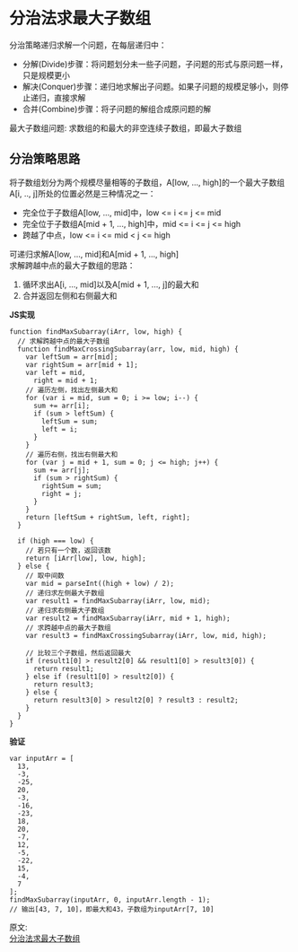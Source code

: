 # 分治法求最大子数组
分治策略递归求解一个问题，在每层递归中：  
- 分解(Divide)步骤：将问题划分未一些子问题，子问题的形式与原问题一样，只是规模更小
- 解决(Conquer)步骤：递归地求解出子问题。如果子问题的规模足够小，则停止递归，直接求解
- 合并(Combine)步骤：将子问题的解组合成原问题的解

最大子数组问题: 求数组的和最大的非空连续子数组，即最大子数组

## 分治策略思路
将子数组划分为两个规模尽量相等的子数组，A[low, ..., high]的一个最大子数组A[i, .., j]所处的位置必然是三种情况之一：
- 完全位于子数组A[low, ..., mid]中，low <= i <= j <= mid
- 完全位于子数组A[mid + 1, ..., high]中，mid <= i <= j <= high
- 跨越了中点，low <= i <= mid < j <= high

可递归求解A[low, ..., mid]和A[mid + 1, ..., high]  
求解跨越中点的最大子数组的思路：  
1. 循环求出A[i, ..., mid]以及A[mid + 1, ..., j]的最大和
2. 合并返回左侧和右侧最大和

**JS实现**
``` 
function findMaxSubarray(iArr, low, high) {
  // 求解跨越中点的最大子数组
  function findMaxCrossingSubarray(arr, low, mid, high) {
    var leftSum = arr[mid];
    var rightSum = arr[mid + 1];
    var left = mid,
      right = mid + 1;
    // 遍历左侧，找出左侧最大和
    for (var i = mid, sum = 0; i >= low; i--) {
      sum += arr[i];
      if (sum > leftSum) {
        leftSum = sum;
        left = i;
      }
    }
    // 遍历右侧，找出右侧最大和
    for (var j = mid + 1, sum = 0; j <= high; j++) {
      sum += arr[j];
      if (sum > rightSum) {
        rightSum = sum;
        right = j;
      }
    }
    return [leftSum + rightSum, left, right];
  }

  if (high === low) {
    // 若只有一个数，返回该数
    return [iArr[low], low, high];
  } else {
    // 取中间数
    var mid = parseInt((high + low) / 2);
    // 递归求左侧最大子数组
    var result1 = findMaxSubarray(iArr, low, mid);
    // 递归求右侧最大子数组
    var result2 = findMaxSubarray(iArr, mid + 1, high);
    // 求跨越中点的最大子数组
    var result3 = findMaxCrossingSubarray(iArr, low, mid, high);

    // 比较三个子数组，然后返回最大
    if (result1[0] > result2[0] && result1[0] > result3[0]) {
      return result1;
    } else if (result1[0] > result2[0]) {
      return result3;
    } else {
      return result3[0] > result2[0] ? result3 : result2;
    }
  }
}
```

**验证**  
``` 
var inputArr = [
  13,
  -3,
  -25,
  20,
  -3,
  -16,
  -23,
  18,
  20,
  -7,
  12,
  -5,
  -22,
  15,
  -4,
  7
];
findMaxSubarray(inputArr, 0, inputArr.length - 1);
// 输出[43, 7, 10]，即最大和43，子数组为inputArr[7, 10]
```

原文:  
[分治法求最大子数组](https://godbasin.github.io/front-end-playground/front-end-addon/simple-algorithm/8-find-maximum-subarray.html#js-%E5%AE%9E%E7%8E%B0)

